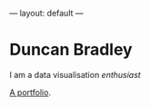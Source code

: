 —
layout: default
—

# Duncan Bradley

I am a data visualisation *enthusiast*

[A portfolio](./portfolio.html).
